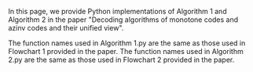 In this page, we provide Python implementations of Algorithm 1 and Algorithm 2 
in the paper "Decoding algorithms of monotone codes and azinv codes and their unified view". 

The function names used in Algorithm 1.py are the same as those used in Flowchart 1 provided in the paper. 
The function names used in Algorithm 2.py are the same as those used in Flowchart 2 provided in the paper.  
